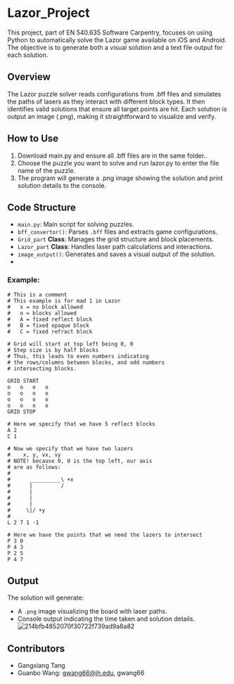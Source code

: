 # Lazor_Project

This project, part of EN 540.635 Software Carpentry, focuses on using Python to automatically solve the Lazor game available on iOS and Android. The objective is to generate both a visual solution and a text file output for each solution.

## Overview
The Lazor puzzle solver reads configurations from .bff files and simulates the paths of lasers as they interact with different block types. It then identifies valid solutions that ensure all target points are hit. Each solution is output an image (.png), making it straightforward to visualize and verify.

## How to Use
1. Download main.py and ensure all .bff files are in the same folder..
2. Choose the puzzle you want to solve and run lazor.py to enter the file name of the puzzle.
3. The program will generate a .png image showing the solution and print solution details to the console.

## Code Structure

- `main.py`: Main script for solving puzzles.
- `bff_convertor()`: Parses `.bff` files and extracts game configurations.
- `Grid_part` **Class**: Manages the grid structure and block placements.
- `Lazor_part` **Class**: Handles laser path calculations and interactions.
- `image_output()`: Generates and saves a visual output of the solution.
- 
### Example:

```plaintext
# This is a comment
# This example is for mad 1 in Lazor
#   x = no block allowed
#   o = blocks allowed
#   A = fixed reflect block
#   B = fixed opaque block
#   C = fixed refract block

# Grid will start at top left being 0, 0
# Step size is by half blocks
# Thus, this leads to even numbers indicating
# the rows/columns between blocks, and odd numbers
# intersecting blocks.

GRID START
o   o   o   o
o   o   o   o
o   o   o   o
o   o   o   o
GRID STOP

# Here we specify that we have 5 reflect blocks
A 2
C 1

# Now we specify that we have two lazers
#    x, y, vx, vy
# NOTE! because 0, 0 is the top left, our axis
# are as follows:
#
#      __________\ +x
#      |         /
#      |
#      |
#      |
#     \|/ +y
#      
L 2 7 1 -1

# Here we have the points that we need the lazers to intersect
P 3 0
P 4 3
P 2 5
P 4 7
```

## Output

The solution will generate:

- A `.png` image visualizing the board with laser paths.
- Console output indicating the time taken and solution details.
![214bfb4852070f30722f739ad9a8a82](https://github.com/user-attachments/assets/342c26b6-e731-497e-b114-476f81a6bcd4)



## Contributors
- Gangxiang Tang
- Guanbo Wang: gwang66@jh.edu, gwang66

